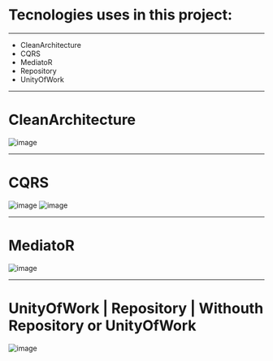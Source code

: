 # Tecnologies uses in this project:
----
* CleanArchitecture
* CQRS
* MediatoR
* Repository
* UnityOfWork
  
----
# CleanArchitecture
![image](https://github.com/user-attachments/assets/10fa125b-f864-4121-b509-e9969c064b16)

---
# CQRS
![image](https://github.com/user-attachments/assets/1c7904e0-9e14-4d9e-ac0f-a74f3d5ad2a5)
![image](https://github.com/user-attachments/assets/571b5da2-0e64-4f82-a1ab-4c2b38e7d054)

---
# MediatoR
![image](https://github.com/user-attachments/assets/6aa734fa-1d07-4987-b517-ab8f85e4dfb7)

---
# UnityOfWork | Repository | Withouth Repository or UnityOfWork
![image](https://github.com/user-attachments/assets/4a1f24ff-db4f-40ad-8f91-1087c1fb02b8)
